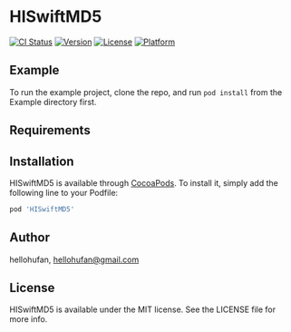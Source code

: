 # HISwiftMD5

[![CI Status](https://img.shields.io/travis/hellohufan/HISwiftMD5.svg?style=flat)](https://travis-ci.org/hellohufan/HISwiftMD5)
[![Version](https://img.shields.io/cocoapods/v/HISwiftMD5.svg?style=flat)](https://cocoapods.org/pods/HISwiftMD5)
[![License](https://img.shields.io/cocoapods/l/HISwiftMD5.svg?style=flat)](https://cocoapods.org/pods/HISwiftMD5)
[![Platform](https://img.shields.io/cocoapods/p/HISwiftMD5.svg?style=flat)](https://cocoapods.org/pods/HISwiftMD5)

## Example

To run the example project, clone the repo, and run `pod install` from the Example directory first.

## Requirements

## Installation

HISwiftMD5 is available through [CocoaPods](https://cocoapods.org). To install
it, simply add the following line to your Podfile:

```ruby
pod 'HISwiftMD5'
```

## Author

hellohufan, hellohufan@gmail.com

## License

HISwiftMD5 is available under the MIT license. See the LICENSE file for more info.
